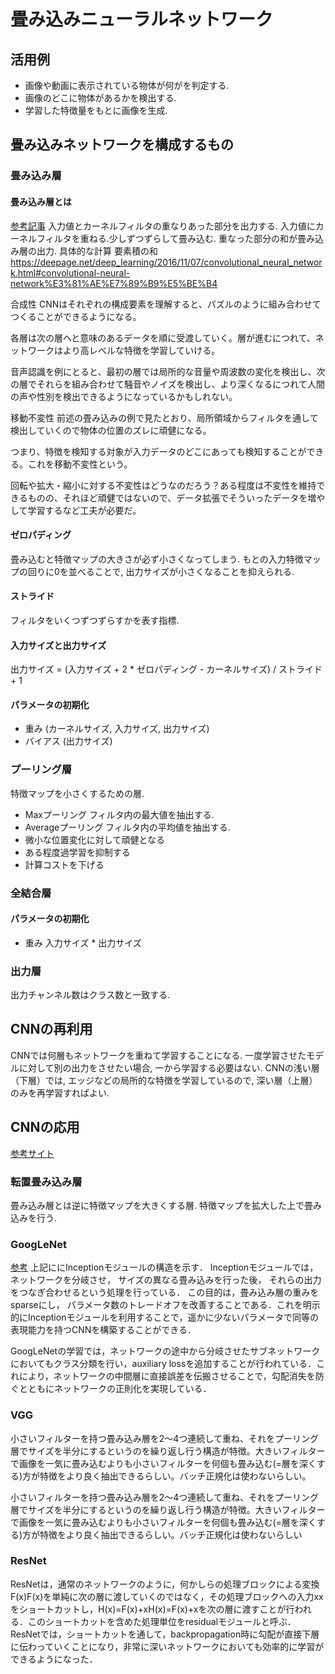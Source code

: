 # 畳み込みニューラルネットワーク
## 活用例
+ 画像や動画に表示されている物体が何がを判定する.
+ 画像のどこに物体があるかを検出する.
+ 学習した特徴量をもとに画像を生成.

## 畳み込みネットワークを構成するもの
### 畳み込み層
#### 畳み込み層とは
[参考記事](https://deepage.net/deep_learning/2016/11/07/convolutional_neural_network.html)
入力値とカーネルフィルタの重なりあった部分を出力する.
入力値にカーネルフィルタを重ねる.少しずつずらして畳み込む. 重なった部分の和が畳み込み層の出力.
具体的な計算
要素積の和
https://deepage.net/deep_learning/2016/11/07/convolutional_neural_network.html#convolutional-neural-network%E3%81%AE%E7%89%B9%E5%BE%B4

合成性
CNNはそれぞれの構成要素を理解すると、パズルのように組み合わせてつくることができるようになる。

各層は次の層へと意味のあるデータを順に受渡していく。層が進むにつれて、ネットワークはより高レベルな特徴を学習していける。

音声認識を例にとると、最初の層では局所的な音量や周波数の変化を検出し、次の層でそれらを組み合わせて騒音やノイズを検出し、より深くなるにつれて人間の声や性別を検出できるようになっているかもしれない。

移動不変性
前述の畳み込みの例で見たとおり、局所領域からフィルタを通して検出していくので物体の位置のズレに頑健になる。

つまり、特徴を検知する対象が入力データのどこにあっても検知することができる。これを移動不変性という。

回転や拡大・縮小に対する不変性はどうなのだろう？ある程度は不変性を維持できるものの、それほど頑健ではないので、データ拡張でそういったデータを増やして学習するなど工夫が必要だ。

#### ゼロパディング
畳み込むと特徴マップの大きさが必ず小さくなってしまう.
もとの入力特徴マップの回りに0を並べることで, 出力サイズが小さくなることを抑えられる.

#### ストライド
フィルタをいくつずつずらすかを表す指標.

#### 入力サイズと出力サイズ
出力サイズ = (入力サイズ + 2 * ゼロパディング - カーネルサイズ) / ストライド + 1

#### パラメータの初期化
+ 重み (カーネルサイズ, 入力サイズ, 出力サイズ)
+ バイアス (出力サイズ)

### プーリング層
特徴マップを小さくするための層.
+ Maxプーリング フィルタ内の最大値を抽出する.
+ Averageプーリング フィルタ内の平均値を抽出する.
+ 微小な位置変化に対して頑健となる
+ ある程度過学習を抑制する
+ 計算コストを下げる

### 全結合層
#### パラメータの初期化
+ 重み 入力サイズ * 出力サイズ

### 出力層
出力チャンネル数はクラス数と一致する.


## CNNの再利用
CNNでは何層もネットワークを重ねて学習することになる. 一度学習させたモデルに対して別の出力をさせたい場合, 一から学習する必要はない.
CNNの浅い層（下層）では, エッジなどの局所的な特徴を学習しているので, 深い層（上層）のみを再学習すればよい.

## CNNの応用
[参考サイト](http://thunders1028.hatenablog.com/entry/2017/11/01/035609)

### 転置畳み込み層
畳み込み層とは逆に特徴マップを大きくする層.
特徴マップを拡大した上で畳み込みを行う.

### GoogLeNet
[参考](https://qiita.com/yu4u/items/7e93c454c9410c4b5427)
上記ににInceptionモジュールの構造を示す． Inceptionモジュールでは，ネットワークを分岐させ， サイズの異なる畳み込みを行った後， それらの出力をつなぎ合わせるという処理を行っている． この目的は，畳み込み層の重みをsparseにし， パラメータ数のトレードオフを改善することである．これを明示的にInceptionモジュールを利用することで，遥かに少ないパラメータで同等の表現能力を持つCNNを構築することができる．

GoogLeNetの学習では，ネットワークの途中から分岐させたサブネットワークにおいてもクラス分類を行い，auxiliary lossを追加することが行われている．これにより，ネットワークの中間層に直接誤差を伝搬させることで，勾配消失を防ぐとともにネットワークの正則化を実現している．

### VGG
小さいフィルターを持つ畳み込み層を2〜4つ連続して重ね、それをプーリング層でサイズを半分にするというのを繰り返し行う構造が特徴。大きいフィルターで画像を一気に畳み込むよりも小さいフィルターを何個も畳み込む(=層を深くする)方が特徴をより良く抽出できるらしい。バッチ正規化は使わないらしい。


小さいフィルターを持つ畳み込み層を2〜4つ連続して重ね、それをプーリング層でサイズを半分にするというのを繰り返し行う構造が特徴。大きいフィルターで画像を一気に畳み込むよりも小さいフィルターを何個も畳み込む(=層を深くする)方が特徴をより良く抽出できるらしい。バッチ正規化は使わないらしい

### ResNet
ResNetは，通常のネットワークのように，何かしらの処理ブロックによる変換F(x)F(x)を単純に次の層に渡していくのではなく，その処理ブロックへの入力xxをショートカットし，H(x)=F(x)+xH(x)=F(x)+xを次の層に渡すことが行われる．このショートカットを含めた処理単位をresidualモジュールと呼ぶ．ResNetでは，ショートカットを通して，backpropagation時に勾配が直接下層に伝わっていくことになり，非常に深いネットワークにおいても効率的に学習ができるようになった．
